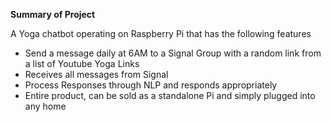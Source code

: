 **Summary of Project**

A Yoga chatbot operating on Raspberry Pi that has the following features
* Send a message daily at 6AM to a Signal Group with a random link from a list of Youtube Yoga Links
* Receives all messages from Signal
* Process Responses through NLP and responds appropriately
* Entire product, can be sold as a standalone Pi and simply plugged into any home

